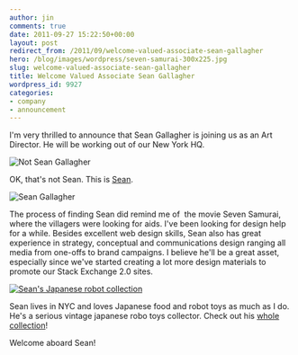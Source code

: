 ```yaml
---
author: jin
comments: true
date: 2011-09-27 15:22:50+00:00
layout: post
redirect_from: /2011/09/welcome-valued-associate-sean-gallagher
hero: /blog/images/wordpress/seven-samurai-300x225.jpg
slug: welcome-valued-associate-sean-gallagher
title: Welcome Valued Associate Sean Gallagher
wordpress_id: 9927
categories:
- company
- announcement
---
```


I'm very thrilled to announce that Sean Gallagher is joining us as an Art Director. He will be working out of our New York HQ.

![Not Sean Gallagher](/blog/images/wordpress/seven-samurai-300x225.jpg)

OK, that's not Sean. This is [Sean](http://dluxstudios.com/11/).

![Sean Gallagher](/blog/images/wordpress/Photo-on-2011-09-13-at-22.32-2-300x225.jpg)

The process of finding Sean did remind me of  the movie Seven Samurai, where the villagers were looking for aids. I've been looking for design help for a while. Besides excellent web design skills, Sean also has great experience in strategy, conceptual and communications design ranging all media from one-offs to brand campaigns. I believe he'll be a great asset, especially since we've started creating a lot more design materials to promote our Stack Exchange 2.0 sites.

[![Sean's Japanese robot collection](http://blog.stackoverflow.com/wp-content/uploads/sean-toys-300x224.jpg)](http://blog.stackoverflow.com/2011/09/welcome-valued-associate-sean-gallagher/sean-toys/)

Sean lives in NYC and loves Japanese food and robot toys as much as I do. He's a serious vintage japanese robo toys collector. Check out his [whole collection](http://www.toybotstudios.com/2011/08/wondrous-vintage-collection-of-diceone.html)!

Welcome aboard Sean!


